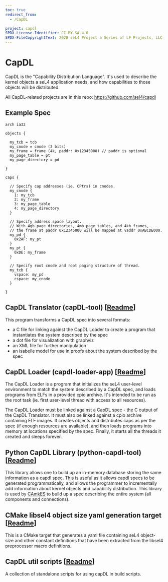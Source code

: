 ```yaml
---
toc: true
redirect_from:
  - /CapDL

project: capdl
SPDX-License-Identifier: CC-BY-SA-4.0
SPDX-FileCopyrightText: 2020 seL4 Project a Series of LF Projects, LLC.
---
```


# CapDL

CapDL is the "Capability Distribution Language". It's used to describe
the kernel objects a seL4 application needs, and how capabilities to
those objects will be distributed.

All CapDL-related projects are in this repo:
<https://github.com/sel4/capdl>

## Example Spec
```
arch ia32

objects {

  my_tcb = tcb
  my_cnode = cnode (3 bits)
  my_frame = frame (4k, paddr: 0x12345000) // paddr is optional
  my_page_table = pt
  my_page_directory = pd

}

caps {

  // Specify cap addresses (ie. CPtrs) in cnodes.
  my_cnode {
    1: my_tcb
    2: my_frame
    3: my_page_table
    4: my_page_directory
  }

  // Specify address space layout.
  // With 4gb page directories, 4mb page tables, and 4kb frames,
  // the frame at paddr 0x12345000 will be mapped at vaddr 0xABCDE000.
  my_pd {
    0x2AF: my_pt
  }
  my_pt {
    0xDE: my_frame
  }

  // Specify root cnode and root paging structure of thread.
  my_tcb {
    vspace: my_pd
    cspace: my_cnode
  }

}
```

## CapDL Translator (capDL-tool) [[Readme](translator)]


This program transforms a CapDL spec into several formats:

- a C file for linking against the CapDL Loader to create a
        program that instantiates the system described by the spec
- a dot file for visualization with graphviz
- an XML file for further manipulation
- an isabelle model for use in proofs about the system described
        by the spec

## CapDL Loader (capdl-loader-app) [[Readme](c-loader-app)]


The CapDL Loader is a program that initializes the seL4 user-level
environment to match the system described by a CapDL spec, and loads
programs from ELFs in a provided cpio archive. It's intended to be run
as the root task (ie. first user-level thread with access to all
resources).

The CapDL Loader must be linked against a CapDL spec - the C output of
the CapDL Translator. It must also be linked against a cpio archive
containing ELF images. It creates objects and distributes caps as per
the spec (if enough resources are available), and then loads programs
into memory at locations specified by the spec. Finally, it starts all
the threads it created and sleeps forever.

## Python CapDL Library (python-capdl-tool) [[Readme](python-tool)]


This library allows one to build up an in-memory database storing the
same information as a capdl spec. This is useful as it allows capdl
specs to be generated programmatically, and allows the programmer to
incrementally add information about kernel objects and capability
distribution. This library is used by [CAmkES](/CAmkES/) to build up a spec
describing the entire system (all components and connections).

## CMake libsel4 object size yaml generation target [[Readme](object-sizes)]

This is a CMake target that generates a yaml file containing seL4 object-size
and other constant definitions that have been extracted from the libsel4
preprocessor macro definitions.

## CapDL util scripts [[Readme](cdl-utils)]

A collection of standalone scripts for using capDL in build scripts.
